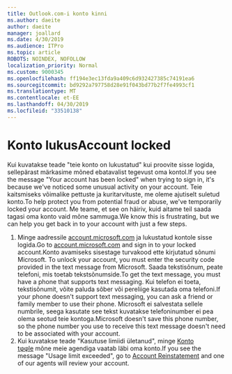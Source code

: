 ```yaml
---
title: Outlook.com-i konto kinni
ms.author: daeite
author: daeite
manager: joallard
ms.date: 4/30/2019
ms.audience: ITPro
ms.topic: article
ROBOTS: NOINDEX, NOFOLLOW
localization_priority: Normal
ms.custom: 9000345
ms.openlocfilehash: ff194e3ec13fda9a409c6d932427385c74191ea6
ms.sourcegitcommit: bd9292a797758d28e91f043bd77b2f7fe4993cf1
ms.translationtype: MT
ms.contentlocale: et-EE
ms.lasthandoff: 04/30/2019
ms.locfileid: "33510138"
---
```

# <a name="account-locked"></a><span data-ttu-id="7da63-102">Konto lukus</span><span class="sxs-lookup"><span data-stu-id="7da63-102">Account locked</span></span>

<span data-ttu-id="7da63-103">Kui kuvatakse teade "teie konto on lukustatud" kui proovite sisse logida, sellepärast märkasime mõned ebatavalist tegevust oma kontol.</span><span class="sxs-lookup"><span data-stu-id="7da63-103">If you see the message "Your account has been locked" when trying to sign in, it's because we've noticed some unusual activity on your account.</span></span> <span data-ttu-id="7da63-104">Teie kaitsmiseks võimalike pettuste ja kuritarvituste, me oleme ajutiselt suletud konto.</span><span class="sxs-lookup"><span data-stu-id="7da63-104">To help protect you from potential fraud or abuse, we've temporarily locked your account.</span></span> <span data-ttu-id="7da63-105">Me teame, et see on häiriv, kuid aitame teil saada tagasi oma konto vaid mõne sammuga.</span><span class="sxs-lookup"><span data-stu-id="7da63-105">We know this is frustrating, but we can help you get back in to your account with just a few steps.</span></span>

1. <span data-ttu-id="7da63-106">Minge aadressile [account.microsoft.com](https://go.microsoft.com/fwlink/?linkid=2090484) ja lukustatud kontole sisse logida.</span><span class="sxs-lookup"><span data-stu-id="7da63-106">Go to [account.microsoft.com](https://go.microsoft.com/fwlink/?linkid=2090484) and sign in to your locked account.</span></span><span data-ttu-id="7da63-107">Konto avamiseks sisestage turvakood ette kirjutatud sõnumi Microsoft.</span><span class="sxs-lookup"><span data-stu-id="7da63-107"> To unlock your account, you must enter the security code provided in the text message from Microsoft.</span></span> <span data-ttu-id="7da63-108">Saada tekstisõnum, peate telefoni, mis toetab tekstsõnumside.</span><span class="sxs-lookup"><span data-stu-id="7da63-108">To get the text message, you must have a phone that supports text messaging.</span></span> <span data-ttu-id="7da63-109">Kui telefon ei toeta, tekstisõnumit, võite paluda sõber või pereliige kasutada oma telefoni.</span><span class="sxs-lookup"><span data-stu-id="7da63-109">If your phone doesn't support text messaging, you can ask a friend or family member to use their phone.</span></span> <span data-ttu-id="7da63-110">Microsoft ei salvestata sellele numbrile, seega kasutate see tekst kuvatakse telefoninumber ei pea olema seotud teie kontoga.</span><span class="sxs-lookup"><span data-stu-id="7da63-110">Microsoft doesn't save this phone number, so the phone number you use to receive this text message doesn't need to be associated with your account.</span></span>
2. <span data-ttu-id="7da63-111">Kui kuvatakse teade "Kasutuse limiidi ületanud", minge [Konto tφφle](https://go.microsoft.com/fwlink/?linkid=2090483) mõne meie agendiga vaatab läbi oma konto.</span><span class="sxs-lookup"><span data-stu-id="7da63-111">If you see the message "Usage limit exceeded", go to [Account Reinstatement](https://go.microsoft.com/fwlink/?linkid=2090483) and one of our agents will review your account.</span></span>